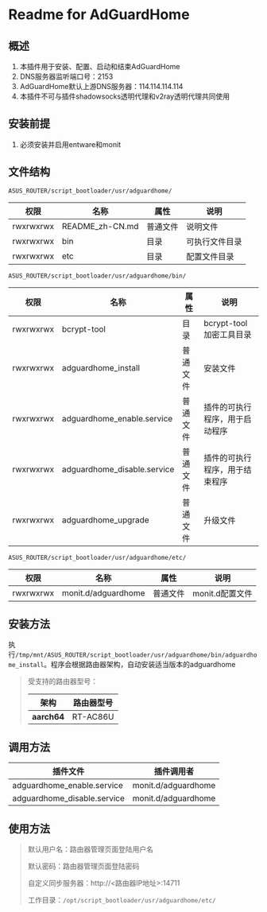 # Readme for AdGuardHome

## 概述

1. 本插件用于安装、配置、启动和结束AdGuardHome
2. DNS服务器监听端口号：2153
3. AdGuardHome默认上游DNS服务器：114.114.114.114
4. 本插件不可与插件shadowsocks透明代理和v2ray透明代理共同使用

## 安装前提

1. 必须安装并启用entware和monit

## 文件结构

`ASUS_ROUTER/script_bootloader/usr/adguardhome/`

| 权限      | 名称            | 属性     | 说明           |
| --------- | --------------- | -------- | -------------- |
| rwxrwxrwx | README_zh-CN.md | 普通文件 | 说明文件       |
| rwxrwxrwx | bin             | 目录     | 可执行文件目录 |
| rwxrwxrwx | etc             | 目录     | 配置文件目录   |

`ASUS_ROUTER/script_bootloader/usr/adguardhome/bin/`

| 权限      | 名称                        | 属性     | 说明                           |
| --------- | --------------------------- | -------- | ------------------------------ |
| rwxrwxrwx | bcrypt-tool                 | 目录     | bcrypt-tool加密工具目录        |
| rwxrwxrwx | adguardhome_install         | 普通文件 | 安装文件                       |
| rwxrwxrwx | adguardhome_enable.service  | 普通文件 | 插件的可执行程序，用于启动程序 |
| rwxrwxrwx | adguardhome_disable.service | 普通文件 | 插件的可执行程序，用于结束程序 |
| rwxrwxrwx | adguardhome_upgrade         | 普通文件 | 升级文件                       |

`ASUS_ROUTER/script_bootloader/usr/adguardhome/etc/`

| 权限      | 名称                | 属性     | 说明            |
| --------- | ------------------- | -------- | --------------- |
| rwxrwxrwx | monit.d/adguardhome | 普通文件 | monit.d配置文件 |

## 安装方法

执行`/tmp/mnt/ASUS_ROUTER/script_bootloader/usr/adguardhome/bin/adguardhome_install`。程序会根据路由器架构，自动安装适当版本的adguardhome

   > 受支持的路由器型号：
   >
   > | 架构        | 路由器型号 |
   > | ----------- | ---------- |
   > | **aarch64** | RT-AC86U   |

## 调用方法

| 插件文件                    | 插件调用者          |
| --------------------------- | ------------------- |
| adguardhome_enable.service  | monit.d/adguardhome |
| adguardhome_disable.service | monit.d/adguardhome |

## 使用方法

> 默认用户名：路由器管理页面登陆用户名
>
> 默认密码：路由器管理页面登陆密码
>
> 自定义同步服务器：http://<路由器IP地址>:14711
>
> 工作目录：`/opt/script_bootloader/usr/adguardhome/etc/`